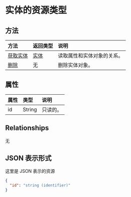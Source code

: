 # <a name="entity-resource-type"></a>实体的资源类型


## <a name="methods"></a>方法

| 方法       | 返回类型  |说明|
|:---------------|:--------|:----------|
|[获取实体](../api/entity_get.md) | [实体](entity.md) |读取属性和实体对象的关系。|
|[删除](../api/entity_delete.md) | 无 |删除实体对象。 |

## <a name="properties"></a>属性
| 属性     | 类型   |说明|
|:---------------|:--------|:----------|
|id|String| 只读的。|

## <a name="relationships"></a>Relationships
无





## <a name="json-representation"></a>JSON 表示形式

这里是 JSON 表示的资源

<!-- {
  "blockType": "resource",
  "optionalProperties": [

  ],
  "@odata.type": "microsoft.graph.entity"
}-->

```json
{
  "id": "string (identifier)"
}

```

<!-- uuid: 8fcb5dbc-d5aa-4681-8e31-b001d5168d79
2015-10-25 14:57:30 UTC -->
<!-- {
  "type": "#page.annotation",
  "description": "entity resource",
  "keywords": "",
  "section": "documentation",
  "tocPath": ""
}-->